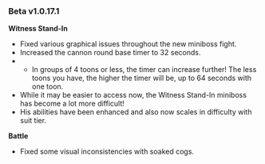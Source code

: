 ### Beta v1.0.17.1

**Witness Stand-In**
- Fixed various graphical issues throughout the new miniboss fight.
- Increased the cannon round base timer to 32 seconds.
- - In groups of 4 toons or less, the timer can increase further! The less toons you have, the higher the timer will be, up to 64 seconds with one toon.
- While it may be easier to access now, the Witness Stand-In miniboss has become a lot more difficult!
- His abilities have been enhanced and also now scales in difficulty with suit tier.

**Battle**
- Fixed some visual inconsistencies with soaked cogs.
